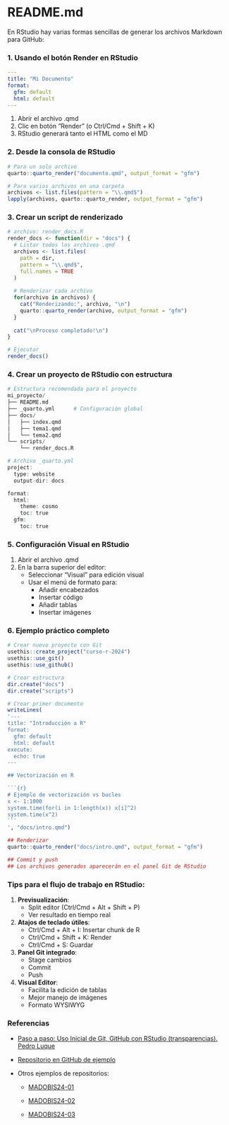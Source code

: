 # README.md


En RStudio hay varias formas sencillas de generar los archivos Markdown
para GitHub:

### 1. Usando el botón Render en RStudio

``` yaml
---
title: "Mi Documento"
format: 
  gfm: default
  html: default
---
```

1.  Abrir el archivo .qmd
2.  Clic en botón “Render” (o Ctrl/Cmd + Shift + K)
3.  RStudio generará tanto el HTML como el MD

### 2. Desde la consola de RStudio

``` r
# Para un solo archivo
quarto::quarto_render("documento.qmd", output_format = "gfm")

# Para varios archivos en una carpeta
archivos <- list.files(pattern = "\\.qmd$")
lapply(archivos, quarto::quarto_render, output_format = "gfm")
```

### 3. Crear un script de renderizado

``` r
# archivo: render_docs.R
render_docs <- function(dir = "docs") {
  # Listar todos los archivos .qmd
  archivos <- list.files(
    path = dir, 
    pattern = "\\.qmd$", 
    full.names = TRUE
  )
  
  # Renderizar cada archivo
  for(archivo in archivos) {
    cat("Renderizando:", archivo, "\n")
    quarto::quarto_render(archivo, output_format = "gfm")
  }
  
  cat("\nProceso completado!\n")
}

# Ejecutar
render_docs()
```

### 4. Crear un proyecto de RStudio con estructura

``` r
# Estructura recomendada para el proyecto
mi_proyecto/
├── README.md
├── _quarto.yml      # Configuración global
├── docs/
│   ├── index.qmd
│   ├── tema1.qmd
│   └── tema2.qmd
└── scripts/
    └── render_docs.R

# Archivo _quarto.yml
project:
  type: website
  output-dir: docs

format:
  html:
    theme: cosmo
    toc: true
  gfm:
    toc: true
```

### 5. Configuración Visual en RStudio

1.  Abrir el archivo .qmd
2.  En la barra superior del editor:
    - Seleccionar “Visual” para edición visual
    - Usar el menú de formato para:
      - Añadir encabezados
      - Insertar código
      - Añadir tablas
      - Insertar imágenes

### 6. Ejemplo práctico completo

```` r
# Crear nuevo proyecto con Git
usethis::create_project("curso-r-2024")
usethis::use_git()
usethis::use_github()

# Crear estructura
dir.create("docs")
dir.create("scripts")

# Crear primer documento
writeLines(
'---
title: "Introducción a R"
format:
  gfm: default
  html: default
execute:
  echo: true
---

## Vectorización en R

```{r}
# Ejemplo de vectorización vs bucles
x <- 1:1000
system.time(for(i in 1:length(x)) x[i]^2)
system.time(x^2)
```
', "docs/intro.qmd")

## Renderizar
quarto::quarto_render("docs/intro.qmd", output_format = "gfm")

## Commit y push
## Los archivos generados aparecerán en el panel Git de RStudio
````

### Tips para el flujo de trabajo en RStudio:

1.  **Previsualización**:
    - Split editor (Ctrl/Cmd + Alt + Shift + P)
    - Ver resultado en tiempo real
2.  **Atajos de teclado útiles**:
    - Ctrl/Cmd + Alt + I: Insertar chunk de R
    - Ctrl/Cmd + Shift + K: Render
    - Ctrl/Cmd + S: Guardar
3.  **Panel Git integrado**:
    - Stage cambios
    - Commit
    - Push
4.  **Visual Editor**:
    - Facilita la edición de tablas
    - Mejor manejo de imágenes
    - Formato WYSIWYG

### Referencias

- <a
  href="http://destio.us.es/calvo/Qtutoriales/GitGithubRRStudio/trans_lab_PasosUsoInicialGitGithubRStudio.html#/title-slide"
  target="_blank">Paso a paso: Uso Inicial de Git, GitHub con RStudio
  (transparencias). Pedro Luque</a>

- <a href="https://github.com/calote/curso-r-2024"
  target="_blank">Repositorio en GitHub de ejemplo</a>

- Otros ejemplos de repositorios:

  - <a
    href="https://github.com/BiostatOmics/HArats_multiomics/tree/main/Rscripts"
    target="_blank">MADOBIS24-01</a>

  - <a href="https://github.com/Juande-cloud/TFM-Juan-de-Dios-Marin-Manzano"
    target="_blank">MADOBIS24-02</a>

  - <a
    href="https://github.com/NicoLobato/Transcriptomics-data_Supervised-learning-models"
    target="_blank">MADOBIS24-03</a>
